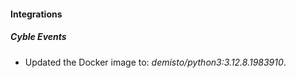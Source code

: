 
#### Integrations

##### Cyble Events
- Updated the Docker image to: *demisto/python3:3.12.8.1983910*.




